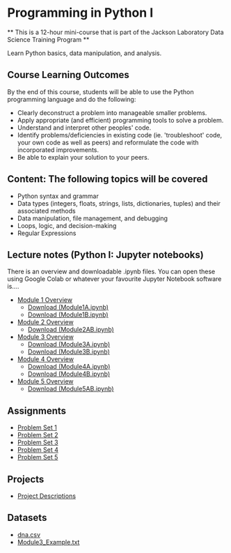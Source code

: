 # Programming in Python I

** This is a 12-hour mini-course that is part of the Jackson Laboratory Data Science Training Program ** 

Learn Python basics, data manipulation, and analysis.

## Course Learning Outcomes  
By the end of this course, students will be able to use the Python programming language and do the following:
- Clearly deconstruct a problem into manageable smaller problems.
- Apply appropriate (and efficient) programming tools to solve a problem.
- Understand and interpret other peoples' code.
- Identify problems/deficiencies in existing code (ie. 'troubleshoot' code, your own code as well as peers) and reformulate the code with incorporated improvements.
- Be able to explain your solution to your peers.

## Content: The following topics will be covered
- Python syntax and grammar
- Data types (integers, floats, strings, lists, dictionaries, tuples) and their associated methods
- Data manipulation, file management, and debugging
- Loops, logic, and decision-making
- Regular Expressions
  
## Lecture notes (Python I: Jupyter notebooks)
There is an overview and downloadable .ipynb files. You can open these using Google Colab or whatever your favourite Jupyter Notebook software is.... 
- [Module 1 Overview](course_content_jupyter_notebooks/Module_1.md)
  - <a href = "course_content_jupyter_notebooks/Module1A.ipynb" download>Download (Module1A.ipynb)<a>
  - <a href = "course_content_jupyter_notebooks/Module1B.ipynb" download>Download (Module1B.ipynb)<a>
- [Module 2 Overview](course_content_jupyter_notebooks/Module_2.md)
  - <a href = "course_content_jupyter_notebooks/Module2AB_2025NEW.ipynb" download>Download (Module2AB.ipynb)<a>
- [Module 3 Overview](course_content_jupyter_notebooks/Module_3.md)
  - <a href = "course_content_jupyter_notebooks/Module3A_2025NEW.ipynb" download>Download (Module3A.ipynb)<a>
  - <a href = "course_content_jupyter_notebooks/Module3B_2025NEW.ipynb" download>Download (Module3B.ipynb)<a>
- [Module 4 Overview](course_content_jupyter_notebooks/Module_4.md)
  - <a href = "course_content_jupyter_notebooks/Module4A_2025NEW.ipynb" download>Download (Module4A.ipynb)<a>
  - <a href = "course_content_jupyter_notebooks/Module4B_2025NEW.ipynb" download>Download (Module4B.ipynb)<a>
- [Module 5 Overview](course_content_jupyter_notebooks/Module_5.md)
  - <a href = "course_content_jupyter_notebooks/Module5AB_2025NEW.ipynb" download>Download (Module5AB.ipynb)<a>
  
## Assignments
- [Problem Set 1](assignments/problem_set1.md)
- [Problem Set 2](assignments/problem_set2.md)
- [Problem Set 3](assignments/problem_set3.md)
- [Problem Set 4](assignments/problem_set4.md)
- [Problem Set 5](assignments/problem_set5.md)

## Projects
- [Project Descriptions](projects/descriptions.md)

## Datasets
- [dna.csv](datasets/dna.csv)
- [Module3_Example.txt](datasets/Module3_Example.txt)

